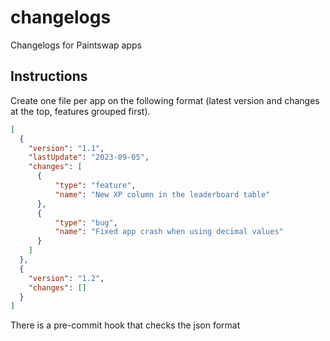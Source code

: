 # changelogs
Changelogs for Paintswap apps

## Instructions

Create one file per app on the following format (latest version and changes at the top, features grouped first).

```json
[
  {
    "version": "1.1",
    "lastUpdate": "2023-09-05",
    "changes": [
      {
          "type": "feature",
          "name": "New XP column in the leaderboard table"
      },
      {
          "type": "bug",
          "name": "Fixed app crash when using decimal values"
      }
    ]
  },
  {
    "version": "1.2",
    "changes": []
  }
]
```

There is a pre-commit hook that checks the json format